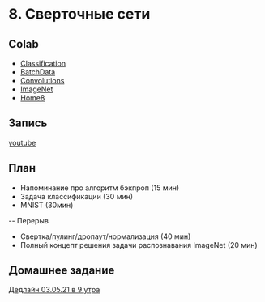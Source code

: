 # 8. Сверточные сети

## Colab
* [Classification](https://colab.research.google.com/github/samstikhin/ml2021/blob/master/08-ConvNets/Classification.ipynb)
* [BatchData](https://colab.research.google.com/github/samstikhin/ml2021/blob/master/08-ConvNets/BatchData.ipynb)
* [Convolutions](https://colab.research.google.com/github/samstikhin/ml2021/blob/master/08-ConvNets/Convolutions.ipynb)
* [ImageNet](https://colab.research.google.com/github/samstikhin/ml2021/blob/master/08-ConvNets/ImageNet.ipynb)
* [Home8](https://colab.research.google.com/github/samstikhin/ml2021/blob/master/08-ConvNets/Home8.ipynb)

## Запись 
[youtube](https://youtu.be/KC78aZTrs5s)

## План
* Напоминание про алгоритм бэкпроп (15 мин)
* Задача классификации (30 мин)
* MNIST (30мин)

-- Перерыв
* Свертка/пулинг/дропаут/нормализация (40 мин)
* Полный концепт решения задачи распознавания ImageNet (20 мин)


## Домашнее задание
[Дедлайн 03.05.21 в 9 утра](https://ulearn.me/course/ml/CrossEntropyLoss_44ac5922-7023-4574-b0f7-deba1f48cf84)
